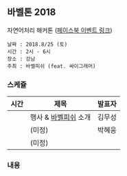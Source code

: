 ## 바벨톤 2018

자연어처리 해커톤 ([페이스북 이벤트 링크](https://www.facebook.com/events/232220024209324/))

```
날짜 : 2018.8/25 (토)
시간 : 2시 - 6시
장소 : 강남
주최 : 바벨피쉬 (feat. 싸이그래머)
```

### 스케쥴

|시간| 제목  |  발표자  |
|---|---|---|
|   | 행사 & [바벨피쉬](https://www.facebook.com/groups/DeepReward/) 소개  | 김무성  |
|   | (미정)  | 박혜웅  |   
|   | (미정)  |   |    



### 내용

